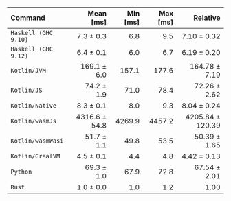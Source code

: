 | Command | Mean [ms] | Min [ms] | Max [ms] | Relative |
|:---|---:|---:|---:|---:|
| `Haskell (GHC 9.10)` | 7.3 ± 0.3 | 6.8 | 9.5 | 7.10 ± 0.32 |
| `Haskell (GHC 9.12)` | 6.4 ± 0.1 | 6.0 | 6.7 | 6.19 ± 0.20 |
| `Kotlin/JVM` | 169.1 ± 6.0 | 157.1 | 177.6 | 164.78 ± 7.19 |
| `Kotlin/JS` | 74.2 ± 1.9 | 71.0 | 78.4 | 72.26 ± 2.62 |
| `Kotlin/Native` | 8.3 ± 0.1 | 8.0 | 9.3 | 8.04 ± 0.24 |
| `Kotlin/wasmJs` | 4316.6 ± 54.8 | 4269.9 | 4457.2 | 4205.84 ± 120.39 |
| `Kotlin/wasmWasi` | 51.7 ± 1.1 | 49.8 | 53.5 | 50.39 ± 1.65 |
| `Kotlin/GraalVM` | 4.5 ± 0.1 | 4.4 | 4.8 | 4.42 ± 0.13 |
| `Python` | 69.3 ± 1.0 | 67.9 | 72.8 | 67.54 ± 2.01 |
| `Rust` | 1.0 ± 0.0 | 1.0 | 1.2 | 1.00 |
